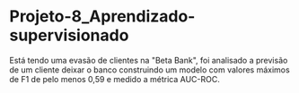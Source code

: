 # Projeto-8_Aprendizado-supervisionado
 Está tendo uma evasão de clientes na "Beta Bank", foi analisado a previsão de um cliente deixar o banco construindo um modelo com valores máximos de F1 de pelo menos 0,59 e medido a métrica AUC-ROC.

